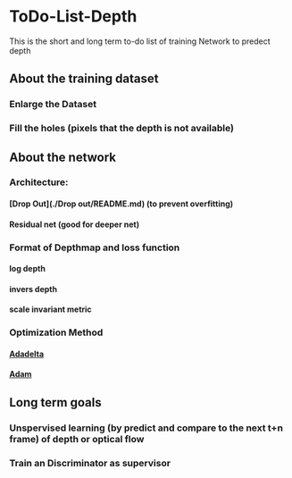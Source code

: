 # ToDo-List-Depth
This is the short and long term to-do list of training Network to predect depth

## About the training dataset
### Enlarge the Dataset
### Fill the holes (pixels that the depth is not available)

## About the network
### Architecture:
#### [Drop Out](./Drop out/README.md) (to prevent overfitting)
#### Residual net (good for deeper net)

### Format of Depthmap and loss function
#### log depth
#### invers depth
#### scale invariant metric

### Optimization Method
#### [Adadelta](https://arxiv.org/abs/1212.5701)
#### [Adam](https://arxiv.org/abs/1412.6980v8)

## Long term goals
### Unspervised learning (by predict and compare to the next t+n frame) of depth or optical flow
### Train an Discriminator as supervisor
